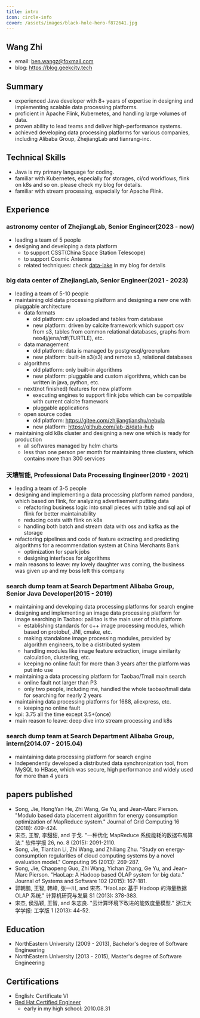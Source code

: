 ```yaml
---
title: intro
icon: circle-info
cover: /assets/images/black-hole-hero-f872641.jpg
---
```


## Wang Zhi 

* email: ben.wangz@foxmail.com
* blog: https://blog.geekcity.tech

## Summary

* experienced Java developer with 8+ years of expertise in designing and implementing scalable data processing platforms. 
* proficient in Apache Flink, Kubernetes, and handling large volumes of data. 
* proven ability to lead teams and deliver high-performance systems.
* achieved developing data processing platforms for various companies, including Alibaba Group, ZhejiangLab and tianrang-inc.

## Technical Skills

* Java is my primary language for coding.
* familiar with Kubernetes, especially for storages, ci/cd workflows, flink on k8s and so on. please check my blog for details.
* familiar with stream processing, especially for Apache Flink.

## Experience

### astronomy center of ZhejiangLab, Senior Engineer(2023 - now)
* leading a team of 5 people
* designing and developing a data platform
    + to support CSST(China Space Station Telescope)
    + to support Cosmic Antenna
    + related techniques: check [data-lake](https://blog.geekcity.tech/articles/data-lake/) in my blog for details

### big data center of ZhejiangLab, Senior Engineer(2021 - 2023)
* leading a team of 5-10 people
* maintaining old data processing platform and designing a new one with pluggable architecture
    + data formats
        * old platform: csv uploaded and tables from database
        * new platform: driven by calcite framework which support csv from s3, tables from common relational databases, graphs from neo4j/jena/rdf(TURTLE), etc.
    + data management
        * old platform: data is managed by postgresql/greenplum
        * new platform: built-in s3(s3) and remote s3, relational databases
    + algorithms
        * old platform: only built-in algorithms
        * new platform: pluggable and custom algorithms, which can be written in java, python, etc.
    + next(not finished) features for new platform
        * executing engines to support flink jobs which can be compatible with current calcite framework
        * pluggable applications 
    + open source codes
        * old platform: https://gitee.com/zhijiangtianshu/nebula
        * new platform: https://github.com/lab-zj/data-hub
* maintaining old k8s cluster and designing a new one which is ready for production
    + all softwares managed by helm charts
    + less than one person per month for maintaining three clusters, which contains more than 300 services

### 天壤智能, Professional Data Processing Engineer(2019 - 2021)
* leading a team of 3-5 people
* designing and implementing a data processing platform named pandora, which based on flink, for analyzing advertisement putting data
    + refactoring business logic into small pieces with table and sql api of flink for better maintainability
    + reducing costs with flink on k8s
    + handling both batch and stream data with oss and kafka as the storage 
* refactoring pipelines and code of feature extracting and predicting algorithms for a recommendation system at China Merchants Bank
    + optimization for spark jobs
    + designing interfaces for algorithms
* main reasons to leave: my lovely daughter was coming, the business was given up and my boss left this company

### search dump team at Search Department Alibaba Group, Senior Java Developer(2015 - 2019)
* maintaining and developing data processing platforms for search engine
* designing and implementing an image data processing platform for image searching in Taobao: pailitao is the main user of this platform
    + establishing standards for c++ image processing modules, which based on protobuf, JNI, cmake, etc.
    + making standalone image processing modules, provided by algorithm engineers, to be a distributed system
    + handling modules like image feature extraction, image similarity calculation, clustering, etc.
    + keeping no online fault for more than 3 years after the platform was put into use
* maintaining a data processing platform for Taobao/Tmall main search
    + online fault not larger than P3
    + only two people, including me, handled the whole taobao/tmall data for searching for nearly 2 years
* maintaining data processing platforms for 1688, aliexpress, etc.
    + keeping no online fault
* kpi: 3.75 all the time except 3.5+(once)
* main reason to leave: deep dive into stream processing and k8s

### search dump team at Search Department Alibaba Group, intern(2014.07 - 2015.04)
* maintaining data processing platform for search engine
* Independently developed a distributed data synchronization tool, from MySQL to HBase, which was secure, high performance and widely used for more than 4 years

## papers published

* Song, Jie, HongYan He, Zhi Wang, Ge Yu, and Jean-Marc Pierson. "Modulo based data placement algorithm for energy consumption optimization of MapReduce system." Journal of Grid Computing 16 (2018): 409-424.
* 宋杰, 王智, 李甜甜, and 于戈. "一种优化 MapReduce 系统能耗的数据布局算法." 软件学报 26, no. 8 (2015): 2091-2110.
* Song, Jie, Tiantian Li, Zhi Wang, and Zhiliang Zhu. "Study on energy-consumption regularities of cloud computing systems by a novel evaluation model." Computing 95 (2013): 269-287.
* Song, Jie, Chaopeng Guo, Zhi Wang, Yichan Zhang, Ge Yu, and Jean-Marc Pierson. "HaoLap: A Hadoop based OLAP system for big data." Journal of Systems and Software 102 (2015): 167-181.
* 郭朝鹏, 王智, 韩峰, 张一川, and 宋杰. "HaoLap: 基于 Hadoop 的海量数据 OLAP 系统." 计算机研究与发展 S1 (2013): 378-383.
* 宋杰, 侯泓颖, 王智, and 朱志良. "云计算环境下改进的能效度量模型." 浙江大学学报: 工学版 1 (2013): 44-52.

## Education

* NorthEastern University (2009 - 2013), Bachelor's degree of Software Engineering
* NorthEastern University (2013 - 2015), Master's degree of Software Engineering

## Certifications

* English: Certificate VI
* [Red Hat Certified Engineer](RHCE_Zhi_Wang.pdf.md)
    + early in my high school: 2010.08.31